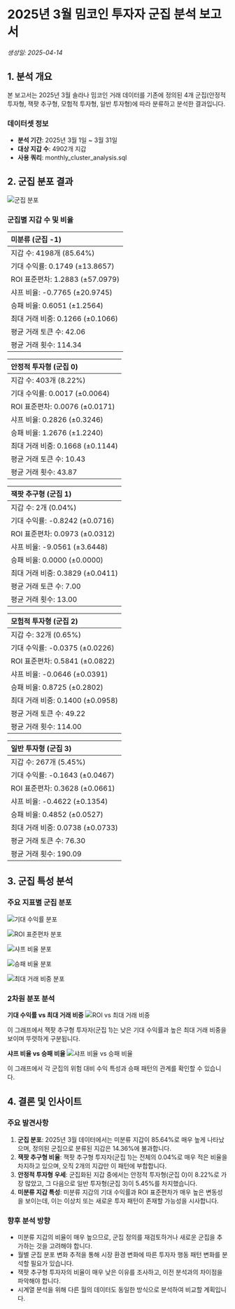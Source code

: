 # 2025년 3월 밈코인 투자자 군집 분석 보고서
*생성일: 2025-04-14*

## 1. 분석 개요

본 보고서는 2025년 3월 솔라나 밈코인 거래 데이터를 기존에 정의된 4개 군집(안정적 투자형, 잭팟 추구형, 모험적 투자형, 일반 투자형)에 따라 분류하고 분석한 결과입니다.

### 데이터셋 정보
- **분석 기간**: 2025년 3월 1일 ~ 3월 31일
- **대상 지갑 수**: 4902개 지갑
- **사용 쿼리**: monthly_cluster_analysis.sql

## 2. 군집 분포 결과

![군집 분포](march_2025_cluster_distribution_pie.png)

### 군집별 지갑 수 및 비율

| **미분류** (군집 -1) |
|:-------------------------------------------|
| 지갑 수: 4198개 (85.64%) |
| 기대 수익률: 0.1749 (±13.8657) |
| ROI 표준편차: 1.2883 (±57.0979) |
| 샤프 비율: -0.7765 (±20.9745) |
| 승패 비율: 0.6051 (±1.2564) |
| 최대 거래 비중: 0.1266 (±0.1066) |
| 평균 거래 토큰 수: 42.06 |
| 평균 거래 횟수: 114.34 |

| **안정적 투자형** (군집 0) |
|:-------------------------------------------|
| 지갑 수: 403개 (8.22%) |
| 기대 수익률: 0.0017 (±0.0064) |
| ROI 표준편차: 0.0076 (±0.0171) |
| 샤프 비율: 0.2826 (±0.3246) |
| 승패 비율: 1.2676 (±1.2240) |
| 최대 거래 비중: 0.1668 (±0.1144) |
| 평균 거래 토큰 수: 10.43 |
| 평균 거래 횟수: 43.87 |

| **잭팟 추구형** (군집 1) |
|:-------------------------------------------|
| 지갑 수: 2개 (0.04%) |
| 기대 수익률: -0.8242 (±0.0716) |
| ROI 표준편차: 0.0973 (±0.0312) |
| 샤프 비율: -9.0561 (±3.6448) |
| 승패 비율: 0.0000 (±0.0000) |
| 최대 거래 비중: 0.3829 (±0.0411) |
| 평균 거래 토큰 수: 7.00 |
| 평균 거래 횟수: 13.00 |

| **모험적 투자형** (군집 2) |
|:-------------------------------------------|
| 지갑 수: 32개 (0.65%) |
| 기대 수익률: -0.0375 (±0.0226) |
| ROI 표준편차: 0.5841 (±0.0822) |
| 샤프 비율: -0.0646 (±0.0391) |
| 승패 비율: 0.8725 (±0.2802) |
| 최대 거래 비중: 0.1400 (±0.0958) |
| 평균 거래 토큰 수: 49.22 |
| 평균 거래 횟수: 114.00 |

| **일반 투자형** (군집 3) |
|:-------------------------------------------|
| 지갑 수: 267개 (5.45%) |
| 기대 수익률: -0.1643 (±0.0467) |
| ROI 표준편차: 0.3628 (±0.0661) |
| 샤프 비율: -0.4622 (±0.1354) |
| 승패 비율: 0.4852 (±0.0527) |
| 최대 거래 비중: 0.0738 (±0.0733) |
| 평균 거래 토큰 수: 76.30 |
| 평균 거래 횟수: 190.09 |

## 3. 군집 특성 분석

### 주요 지표별 군집 분포

![기대 수익률 분포](march_2025_cluster_expected_roi_boxplot.png)

![ROI 표준편차 분포](march_2025_cluster_roi_standard_deviation_boxplot.png)

![샤프 비율 분포](march_2025_cluster_sharpe_ratio_boxplot.png)

![승패 비율 분포](march_2025_cluster_win_loss_ratio_boxplot.png)

![최대 거래 비중 분포](march_2025_cluster_max_trade_proportion_boxplot.png)

### 2차원 분포 분석

**기대 수익률 vs 최대 거래 비중**
![ROI vs 최대 거래 비중](march_2025_roi_vs_max_trade_scatter.png)

이 그래프에서 잭팟 추구형 투자자(군집 1)는 낮은 기대 수익률과 높은 최대 거래 비중을 보이며 뚜렷하게 구분됩니다.

**샤프 비율 vs 승패 비율**
![샤프 비율 vs 승패 비율](march_2025_sharpe_vs_winloss_scatter.png)

이 그래프에서 각 군집의 위험 대비 수익 특성과 승패 패턴의 관계를 확인할 수 있습니다.

## 4. 결론 및 인사이트

### 주요 발견사항
1. **군집 분포**: 2025년 3월 데이터에서는 미분류 지갑이 85.64%로 매우 높게 나타났으며, 정의된 군집으로 분류된 지갑은 14.36%에 불과합니다.
2. **잭팟 추구형 비율**: 잭팟 추구형 투자자(군집 1)는 전체의 0.04%로 매우 적은 비율을 차지하고 있으며, 오직 2개의 지갑만 이 패턴에 부합합니다.
3. **안정적 투자형 우세**: 군집화된 지갑 중에서는 안정적 투자형(군집 0)이 8.22%로 가장 많았고, 그 다음으로 일반 투자형(군집 3)이 5.45%를 차지했습니다.
4. **미분류 지갑 특성**: 미분류 지갑의 기대 수익률과 ROI 표준편차가 매우 높은 변동성을 보이는데, 이는 이상치 또는 새로운 투자 패턴이 존재할 가능성을 시사합니다.

### 향후 분석 방향
- 미분류 지갑의 비율이 매우 높으므로, 군집 정의를 재검토하거나 새로운 군집을 추가하는 것을 고려해야 합니다.
- 월별 군집 분포 변화 추적을 통해 시장 환경 변화에 따른 투자자 행동 패턴 변화를 분석할 필요가 있습니다.
- 잭팟 추구형 투자자의 비율이 매우 낮은 이유를 조사하고, 이전 분석과의 차이점을 파악해야 합니다.
- 시계열 분석을 위해 다른 월의 데이터도 동일한 방식으로 분석하여 비교할 계획입니다.
